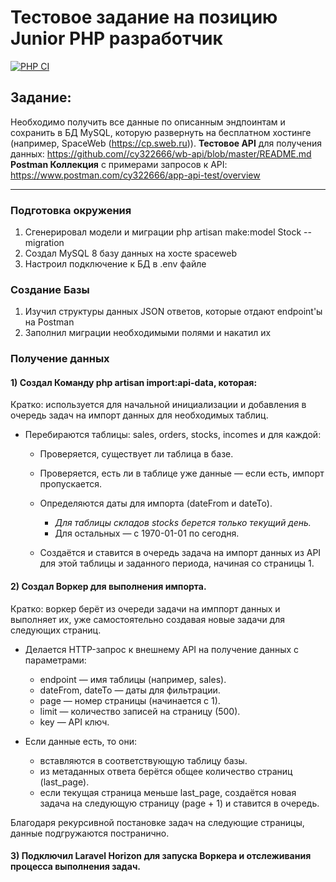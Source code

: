 # Тестовое задание на позицию Junior PHP разработчик

[![PHP CI](https://github.com/behindthep/test-assignment-1/actions/workflows/workflow.yml/badge.svg)](https://github.com/behindthep/test-assignment-1/actions/workflows/workflow.yml)

## Задание:
Необходимо получить все данные по описанным эндпоинтам и сохранить в БД MySQL, которую развернуть на бесплатном хостинге (например, SpaceWeb (https://cp.sweb.ru)).
**Тестовое API** для получения данных: https://github.com//cy322666/wb-api/blob/master/README.md
**Postman Коллекция** с примерами запросов к API: https://www.postman.com/cy322666/app-api-test/overview

---

### Подготовка окружения

1) Сгенерировал модели и миграции php artisan make:model Stock --migration
2) Создал MySQL 8 базу данных на хосте spaceweb
3) Настроил подключение к БД в .env файле

### Создание Базы

1) Изучил структуры данных JSON ответов, которые отдают endpoint'ы на Postman
2) Заполнил миграции необходимыми полями и накатил их

### Получение данных

#### 1) Создал Команду php artisan import:api-data, которая:

Кратко: используется для начальной инициализации и добавления в очередь задач на импорт данных для необходимых таблиц.

- Перебираются таблицы: sales, orders, stocks, incomes и для каждой:
    - Проверяется, существует ли таблица в базе.
    - Проверяется, есть ли в таблице уже данные — если есть, импорт пропускается.

    - Определяются даты для импорта (dateFrom и dateTo).
        - *Для таблицы складов stocks берется только текущий день.*
        - Для остальных — с 1970-01-01 по сегодня.

    - Создаётся и ставится в очередь задача на импорт данных из API для этой таблицы и заданного периода, начиная со страницы 1.

#### 2) Создал Воркер для выполнения импорта.

Кратко: воркер берёт из очереди задачи на имппорт данных и выполняет их, уже самостоятельно создавая новые задачи для следующих страниц.

- Делается HTTP-запрос к внешнему API на получение данных с параметрами:
    - endpoint — имя таблицы (например, sales).
    - dateFrom, dateTo — даты для фильтрации.
    - page — номер страницы (начинается с 1).
    - limit — количество записей на страницу (500).
    - key — API ключ.

- Если данные есть, то они:
    - вставляются в соответствующую таблицу базы.
    - из метаданных ответа берётся общее количество страниц (last_page).
    - если текущая страница меньше last_page, создаётся новая задача на следующую страницу (page + 1) и ставится в очередь.

Благодаря рекурсивной постановке задач на следующие страницы, данные подгружаются постранично.

#### 3) Подключил Laravel Horizon для запуска Воркера и отслеживания процесса выполнения задач.
